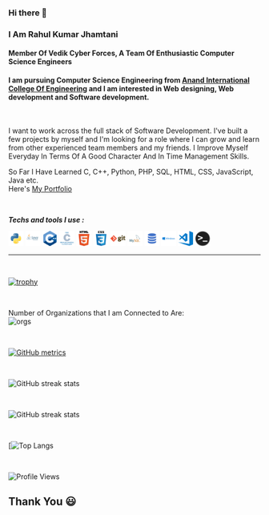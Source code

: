 ### Hi there 👋

### I Am Rahul Kumar Jhamtani

#### Member Of Vedik Cyber Forces, A Team Of Enthusiastic Computer Science Engineers 
#### I am pursuing Computer Science Engineering from <a href="https://anandice.ac.in">Anand International College Of Engineering</a> and I am interested in Web designing, Web development and Software development.

<br>

I want to work across the full stack of Software Development. I've built a few projects by myself and I'm looking for a role where I can grow and learn from other experienced team members and my friends.
I Improve Myself Everyday In Terms Of A Good Character And In Time Management Skills.
<br>

So Far I Have Learned C, C++, Python, PHP, SQL, HTML, CSS, JavaScript, Java etc.
<br>
Here's <a href="https://rahulkumarjhamtani.github.io/">My Portfolio</a>

<br>

***Techs and tools I use :***

<code><img height="30" src="https://raw.githubusercontent.com/github/explore/80688e429a7d4ef2fca1e82350fe8e3517d3494d/topics/python/python.png"></code>
<code><img height="30" src="https://raw.githubusercontent.com/github/explore/80688e429a7d4ef2fca1e82350fe8e3517d3494d/topics/java/java.png"></code>
<code><img height="30" src="https://raw.githubusercontent.com/github/explore/80688e429a7d4ef2fca1e82350fe8e3517d3494d/topics/cpp/cpp.png"></code>
<code><img height="30" src="https://raw.githubusercontent.com/github/explore/80688e429a7d4ef2fca1e82350fe8e3517d3494d/topics/c/c.png"></code>
<code><img height="30" src="https://raw.githubusercontent.com/github/explore/80688e429a7d4ef2fca1e82350fe8e3517d3494d/topics/html/html.png"></code>
<code><img height="30" src="https://raw.githubusercontent.com/github/explore/80688e429a7d4ef2fca1e82350fe8e3517d3494d/topics/css/css.png"></code>
<code><img height="30" src="https://raw.githubusercontent.com/github/explore/80688e429a7d4ef2fca1e82350fe8e3517d3494d/topics/git/git.png"></code>
<code><img height="30" src="https://raw.githubusercontent.com/github/explore/80688e429a7d4ef2fca1e82350fe8e3517d3494d/topics/mysql/mysql.png"></code>
<code><img height="30" src="https://raw.githubusercontent.com/github/explore/80688e429a7d4ef2fca1e82350fe8e3517d3494d/topics/sql/sql.png"></code>
<code><img height="30" src="https://raw.githubusercontent.com/github/explore/80688e429a7d4ef2fca1e82350fe8e3517d3494d/topics/windows/windows.png"></code>
<code><img height="30" src="https://raw.githubusercontent.com/github/explore/80688e429a7d4ef2fca1e82350fe8e3517d3494d/topics/visual-studio-code/visual-studio-code.png"></code>
<code><img height="30" src="https://raw.githubusercontent.com/github/explore/80688e429a7d4ef2fca1e82350fe8e3517d3494d/topics/terminal/terminal.png"></code>

<hr>

<br>

[![trophy](https://github-profile-trophy.vercel.app/?username=rahulkumarjhamtani)](https://github.com/ryo-ma/github-profile-trophy)

<br>

Number of Organizations that I am Connected to Are: 
<br>
![orgs](https://orgstats-dtiqy7m68-himanshurajora.vercel.app/?username=rahulkumarjhamtani)

<br>

[![GitHub metrics](https://metrics.lecoq.io/rahulkumarjhamtani)](https://metrics.lecoq.io/rahulkumarjhamtani)  

<br>

![GitHub streak stats](https://github-readme-stats.vercel.app/api?username=rahulkumarjhamtani&show_icons=true&theme=radical)

<br>

![GitHub streak stats](https://github-readme-streak-stats.herokuapp.com/?user=rahulkumarjhamtani)  

<br>

[![Top Langs](https://github-readme-stats.vercel.app/api/top-langs/?username=rahulkumarjhamtani&layout=compact&langs_count=10)

<br>

![Profile Views](https://komarev.com/ghpvc/?username=rahulkumarjhamtani&color=blue)


<h2>Thank You 😃 </h2> 
